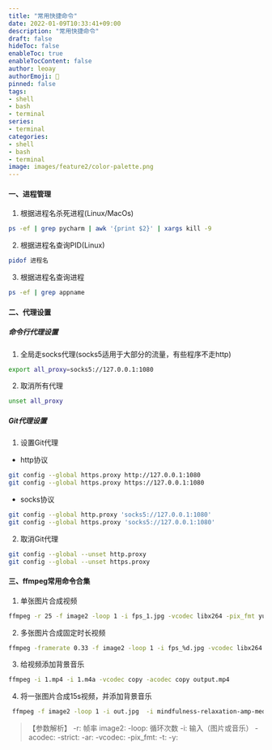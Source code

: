 ```yaml
---
title: "常用快捷命令"
date: 2022-01-09T10:33:41+09:00
description: "常用快捷命令"
draft: false
hideToc: false
enableToc: true
enableTocContent: false
author: leoay
authorEmoji: 🎅
pinned: false
tags:
- shell
- bash
- terminal
series:
- terminal
categories:
- shell
- bash
- terminal
image: images/feature2/color-palette.png
---
```


#### 一、进程管理
1. 根据进程名杀死进程(Linux/MacOs)
```bash
ps -ef | grep pycharm | awk '{print $2}' | xargs kill -9
```

2. 根据进程名查询PID(Linux)
```bash
pidof 进程名
```

3. 根据进程名查询进程
```bash
ps -ef | grep appname
```

#### 二、代理设置
##### 命令行代理设置
1. 全局走socks代理(socks5适用于大部分的流量，有些程序不走http)
```bash
export all_proxy=socks5://127.0.0.1:1080
```

2. 取消所有代理
```bash
unset all_proxy
```

##### Git代理设置
1. 设置Git代理

* http协议
```bash
git config --global https.proxy http://127.0.0.1:1080
git config --global https.proxy https://127.0.0.1:1080
```

* socks协议
```bash
git config --global http.proxy 'socks5://127.0.0.1:1080'
git config --global https.proxy 'socks5://127.0.0.1:1080'
```

2. 取消Git代理
```bash
git config --global --unset http.proxy
git config --global --unset https.proxy
```

#### 三、ffmpeg常用命令合集
1. 单张图片合成视频
```bash
ffmpeg -r 25 -f image2 -loop 1 -i fps_1.jpg -vcodec libx264 -pix_fmt yuv420p -s 1080*1920 -r 25 -t 30 -y fps.mp4
```

2. 多张图片合成固定时长视频
```bash
ffmpeg -framerate 0.33 -f image2 -loop 1 -i fps_%d.jpg -vcodec libx264 -pix_fmt yuv420p -s 1080*1920 -r 25 -t 30 -y fps.mp4
```

3. 给视频添加背景音乐
```bash
ffmpeg -i 1.mp4 -i 1.m4a -vcodec copy -acodec copy output.mp4
```

4. 将一张图片合成15s视频，并添加背景音乐
```bash
 ffmpeg -f image2 -loop 1 -i out.jpg  -i mindfulness-relaxation-amp-meditation-music-22174.mp3   -acodec aac -strict -2 -ar 22050 -ab 128k -ac 2  -vcodec libx264 -pix_fmt yuv420p  -r 25 -t 15 -y fps.mp4
```

> 【参数解析】
>  -r: 帧率
>  image2: 
>  -loop: 循环次数
>  -i: 输入（图片或音乐）
>  -acodec: 
>  -strict:
>  -ar: 
>  -vcodec: 
>  -pix_fmt: 
>  -t:
>  -y:
